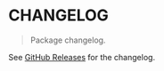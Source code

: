 # CHANGELOG

> Package changelog.

See [GitHub Releases](https://github.com/stdlib-js/math-strided-special-smskabs2/releases) for the changelog.